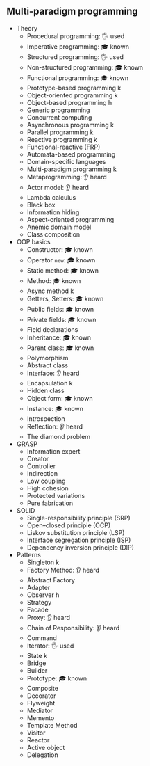 ## Multi-paradigm programming

- Theory
  - Procedural programming: 🖐 used
  - Imperative programming: 🎓 known
  - Structured programming: 🖐 used
  - Non-structured programming: 🎓 known
  - Functional programming: 🎓 known
  - Prototype-based programming k
  - Object-oriented programming k
  - Object-based programming h
  - Generic programming
  - Concurrent computing
  - Asynchronous programming k
  - Parallel programming k
  - Reactive programming k
  - Functional-reactive (FRP)
  - Automata-based programming
  - Domain-specific languages
  - Multi-paradigm programming k
  - Metaprogramming: 👂 heard
  - Actor model: 👂 heard
  - Lambda calculus
  - Black box
  - Information hiding
  - Aspect-oriented programming
  - Anemic domain model
  - Class composition
- OOP basics
  - Constructor: 🎓 known
  - Operator `new`: 🎓 known
  - Static method: 🎓 known
  - Method: 🎓 known
  - Async method k
  - Getters, Setters: 🎓 known
  - Public fields: 🎓 known
  - Private fields: 🎓 known
  - Field declarations
  - Inheritance: 🎓 known
  - Parent class: 🎓 known
  - Polymorphism
  - Abstract class
  - Interface: 👂 heard
  - Encapsulation k
  - Hidden class
  - Object form: 🎓 known
  - Instance: 🎓 known
  - Introspection
  - Reflection: 👂 heard
  - The diamond problem
- GRASP
  - Information expert
  - Creator
  - Controller
  - Indirection
  - Low coupling
  - High cohesion
  - Protected variations
  - Pure fabrication
- SOLID
  - Single-responsibility principle (SRP)
  - Open–closed principle (OCP)
  - Liskov substitution principle (LSP)
  - Interface segregation principle (ISP)
  - Dependency inversion principle (DIP)
- Patterns
  - Singleton k
  - Factory Method: 👂 heard
  - Abstract Factory
  - Adapter
  - Observer h
  - Strategy
  - Facade
  - Proxy: 👂 heard
  - Chain of Responsibility: 👂 heard
  - Command
  - Iterator: 🖐 used
  - State k
  - Bridge
  - Builder
  - Prototype: 🎓 known
  - Composite
  - Decorator
  - Flyweight
  - Mediator
  - Memento
  - Template Method
  - Visitor
  - Reactor
  - Active object
  - Delegation
